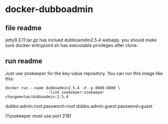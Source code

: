 # docker-dubboadmin
## file readme
jetty9.3.11.tar.gz  has inclued dubboamdin2.5.4 webapp.
you should make sure docker-entrypoint.sh has executable privileges after clone.

## run readme
Just use zookeeper for the key-value repository.
You can run this image like this:
```
docker run --name dubboadmin2.5.4 -d -p 8080:8080 \
                  --link zookeeper:zookeeper changwentao/dubboadmin:2.5.4
```
dubbo.admin.root.password=root
dubbo.admin.guest.password=guest

!!!zookeeper must use port 2181
